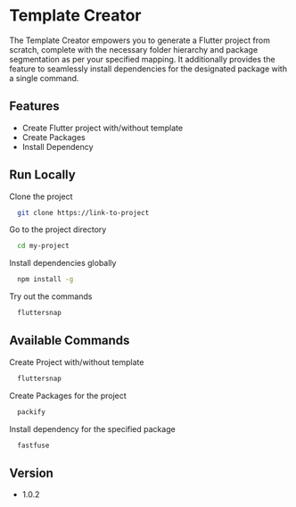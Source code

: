 
# Template Creator

The Template Creator empowers you to generate a Flutter project from scratch, complete with the necessary folder hierarchy and package segmentation as per your specified mapping. It additionally provides the feature to seamlessly install dependencies for the designated package with a single command.


## Features

- Create Flutter project with/without template
- Create Packages
- Install Dependency


## Run Locally

Clone the project

```bash
  git clone https://link-to-project
```

Go to the project directory

```bash
  cd my-project
```

Install dependencies globally

```bash
  npm install -g
```

Try out the commands

```bash
  fluttersnap
```


## Available Commands

Create Project with/without template

```bash
  fluttersnap
```
Create Packages for the project

```bash
  packify
```

Install dependency for the specified package

```bash
  fastfuse
```
## Version
- 1.0.2